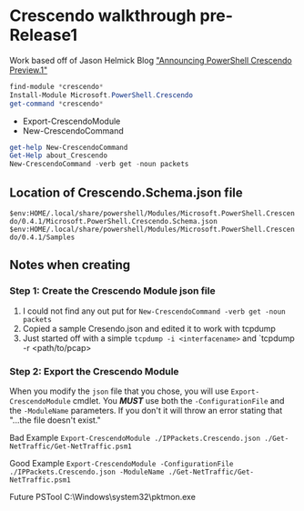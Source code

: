 # Crescendo walkthrough pre-Release1

Work based off of Jason Helmick Blog ["Announcing PowerShell Crescendo Preview.1"](https://devblogs.microsoft.com/powershell/announcing-powershell-crescendo-preview-1/)

```powershell
find-module *crescendo*
Install-Module Microsoft.PowerShell.Crescendo
get-command *crescendo*
```

* Export-CrescendoModule  
* New-CrescendoCommand  

```powershell
get-help New-CrescendoCommand
Get-Help about_Crescendo
New-CrescendoCommand -verb get -noun packets
```

## Location of Crescendo.Schema.json file

`$env:HOME/.local/share/powershell/Modules/Microsoft.PowerShell.Crescendo/0.4.1/Microsoft.PowerShell.Crescendo.Schema.json`
`$env:HOME/.local/share/powershell/Modules/Microsoft.PowerShell.Crescendo/0.4.1/Samples`

## Notes when creating

### Step 1: Create the Crescendo Module json file

1. I could not find any out put for `New-CrescendoCommand -verb get -noun packets`
2. Copied a sample Cresendo.json and edited it to work with tcpdump
3. Just started off with a simple `tcpdump -i <interfacename>` and `tcpdump -r <path/to/pcap>

### Step 2: Export the Crescendo Module

When you modify the `json` file that you chose, you will use `Export-CrescendoModule` cmdlet.  You ***MUST*** use both the `-ConfigurationFile` and the `-ModuleName` parameters.  If you don't it will throw an error stating that "...the file doesn't exist."

Bad Example `Export-CrescendoModule ./IPPackets.Crescendo.json ./Get-NetTraffic/Get-NetTraffic.psm1`

Good Example `Export-CrescendoModule -ConfigurationFile ./IPPackets.Crescendo.json -ModuleName ./Get-NetTraffic/Get-NetTraffic.psm1`

Future PSTool C:\Windows\system32\pktmon.exe
